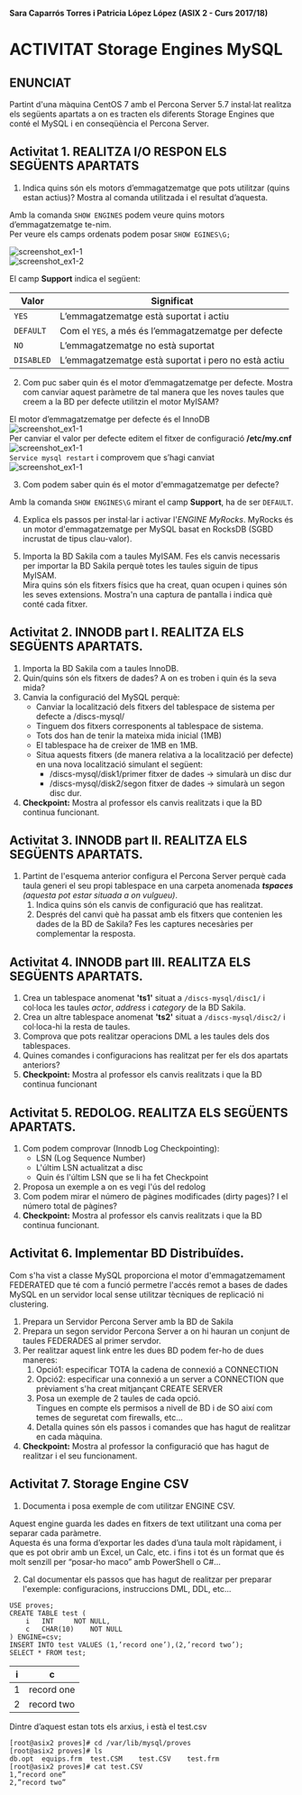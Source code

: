 **Sara Caparrós Torres i Patricia López López (ASIX 2 - Curs 2017/18)**
# ACTIVITAT Storage Engines MySQL #

## ENUNCIAT ##

Partint d'una màquina CentOS 7 amb el Percona Server 5.7 instal·lat realitza els següents apartats a on es tracten els diferents Storage Engines que conté el MySQL i en conseqüència el Percona Server.


## Activitat 1. REALITZA I/O RESPON ELS SEGÜENTS APARTATS ##

1.	Indica quins són els motors d’emmagatzematge que pots utilitzar (quins estan actius)? Mostra al comanda utilitzada i el resultat d’aquesta.  
  
Amb la comanda `SHOW ENGINES` podem veure quins motors d’emmagatzematge te-nim.  
Per veure els camps ordenats podem posar `SHOW EGINES\G;`  

![screenshot_ex1-1](./imgs/Act1_ex1-p1.png)  
![screenshot_ex1-2](./imgs/Act1_ex1-p2.png)  

El camp **Support** indica el següent:
  
| Valor | Significat |
| ---------- | ---------- |
| `YES`   | L’emmagatzematge està suportat i actiu  |
| `DEFAULT`   | Com el `YES`, a més és l’emmagatzematge per defecte  |
| `NO`   | L’emmagatzematge no està suportat  |
| `DISABLED`   | L’emmagatzematge està suportat i pero no està actiu |
  
2.	Com puc saber quin és el motor d’emmagatzematge per defecte. Mostra com canviar aquest paràmetre de tal manera que les noves taules que creem a la BD per defecte utilitzin el motor MyISAM?  
  
El motor d’emmagatzematge per defecte és el InnoDB  
![screenshot_ex1-1](./imgs/Act1_ex2-p1.png)  
Per canviar el valor per defecte editem el fitxer de configuració **/etc/my.cnf**  
![screenshot_ex1-1](./imgs/Act1_ex2-p2.png)  
`Service mysql restart` i comprovem que s’hagi canviat  
![screenshot_ex1-1](./imgs/Act1_ex2-p3.png)  
  
3.	Com podem saber quin és el motor d'emmagatzematge per defecte?  
  
Amb la comanda `SHOW ENGINES\G` mirant el camp **Support**, ha de ser `DEFAULT`.  
  
4.	Explica els passos per instal·lar i activar l'*ENGINE MyRocks*. MyRocks és un motor d'emmagatzematge per MySQL basat en RocksDB (SGBD incrustat de tipus clau-valor).  

5.	Importa la BD Sakila com a taules MyISAM. Fes els canvis necessaris per importar la BD Sakila perquè totes les taules siguin de tipus MyISAM.  
Mira quins són els fitxers físics que ha creat, quan ocupen i quines són les seves extensions. Mostra'n una captura de pantalla i indica què conté cada fitxer.  


## Activitat 2. INNODB part I. REALITZA ELS SEGÜENTS APARTATS. ##

1.	Importa la BD Sakila com a taules InnoDB.  
2.	Quin/quins són els fitxers de dades? A on es troben i quin és la seva mida?  
3.	Canvia la configuració del MySQL perquè:  
	* Canviar la localització dels fitxers del tablespace de sistema per defecte a /discs-mysql/  
	* Tinguem dos fitxers corresponents al tablespace de sistema.  
	* Tots dos han de tenir la mateixa mida inicial (1MB)  
	* El tablespace ha de creixer de 1MB en 1MB.  
	* Situa aquests fitxers (de manera relativa a la localització per defecte) en una nova localització simulant el següent:  
		* /discs-mysql/disk1/primer fitxer de dades → simularà un disc dur  
		* /discs-mysql/disk2/segon fitxer de dades → simularà un segon disc dur.  
4.	**Checkpoint:** Mostra al professor els canvis realitzats i que la BD continua funcionant.  


## Activitat 3. INNODB part II. REALITZA ELS SEGÜENTS APARTATS. ##

1.	Partint de l'esquema anterior configura el Percona Server perquè cada taula generi el seu propi tablespace en una carpeta anomenada ***tspaces*** *(aquesta pot estar situada a on vulgueu)*.  
	1.	Indica quins són els canvis de configuració que has realitzat.  
	2.	Després del canvi què ha passat amb els fitxers que contenien les dades de la BD de Sakila? Fes les captures necesàries per complementar la resposta.  

## Activitat 4. INNODB part III. REALITZA ELS SEGÜENTS APARTATS. ##

1.	Crea un tablespace anomenat **'ts1'** situat a `/discs-mysql/disc1/` i col·loca les taules *actor*, *address* i *category* de la BD Sakila.  
2.	Crea un altre tablespace anomenat **'ts2'** situat a `/discs-mysql/disc2/` i col·loca-hi la resta de taules.  
3.	Comprova que pots realitzar operacions DML a les taules dels dos tablespaces.  
4.	Quines comandes i configuracions has realitzat per fer els dos apartats anteriors?  
5.	**Checkpoint:** Mostra al professor els canvis realitzats i que la BD continua funcionant  

## Activitat 5. REDOLOG. REALITZA ELS SEGÜENTS APARTATS. ##

1.	Com podem comprovar (Innodb Log Checkpointing):  
	* LSN (Log Sequence Number)  
	* L'últim LSN actualitzat a disc  
	* Quin és l'últim LSN que se li ha fet Checkpoint  
2.	Proposa un exemple a on es vegi l'ús del redolog  
3.	Com podem mirar el número de pàgines modificades (dirty pages)? I el número total de pàgines?  
4.	**Checkpoint:** Mostra al professor els canvis realitzats i que la BD continua funcionant.  

## Activitat 6. Implementar BD Distribuïdes.  ##

Com s'ha vist a classe MySQL proporciona el motor d'emmagatzemament FEDERATED que té com a funció permetre l'accés remot a bases de dades MySQL en un servidor local sense utilitzar tècniques de replicació ni clustering.  

1.	Prepara un Servidor Percona Server amb la BD de Sakila  
2.	Prepara un segon servidor Percona Server a on hi hauran un conjunt de taules FEDERADES al primer servdor.  
3.	Per realitzar aquest link entre les dues BD podem fer-ho de dues maneres:  
	1.	Opció1: especificar TOTA la cadena de connexió a CONNECTION  
	2.	Opció2: especificar una connexió a un server a CONNECTION que prèviament s'ha creat mitjançant CREATE SERVER  
	3.	Posa un exemple de 2 taules de cada opció.  
Tingues en compte els permisos a nivell de BD i de SO així com temes de seguretat com firewalls, etc...  
	4.	Detalla quines són els passos i comandes que has hagut de realitzar en cada màquina.  
4.	**Checkpoint:** Mostra al professor la configuració que has hagut de realitzar i el seu funcionament.  

## Activitat 7. Storage Engine CSV ##  
1. Documenta i posa exemple de com utilitzar ENGINE CSV.  
  
Aquest engine guarda les dades en fitxers de text utilitzant una coma per separar cada paràmetre.  
Aquesta és una forma d’exportar les dades d’una taula molt ràpidament, i que es pot obrir amb un Excel, un Calc, etc. i fins i tot és un format que és molt senzill per “posar-ho maco” amb PowerShell o C#...
  
2.	Cal documentar els passos que has hagut de realitzar per preparar l'exemple: configuracions, instruccions DML, DDL, etc...  
```
USE proves;  
CREATE TABLE test (  
    i	INT		NOT NULL,  
    c	CHAR(10)	NOT NULL  
) ENGINE=csv;  
INSERT INTO test VALUES (1,’record one’),(2,’record two’);  
SELECT * FROM test;  
```
| i | c |
| ---------- | ---------- |
| 1 | record one |
| 2 | record two |


Dintre d’aquest estan tots els arxius, i està el test.csv  

```
[root@asix2 proves]# cd /var/lib/mysql/proves  
[root@asix2 proves]# ls  
db.opt	equips.frm	test.CSM	test.CSV	test.frm  
[root@asix2 proves]# cat test.CSV  
1,”record one”  
2,”record two”  
```